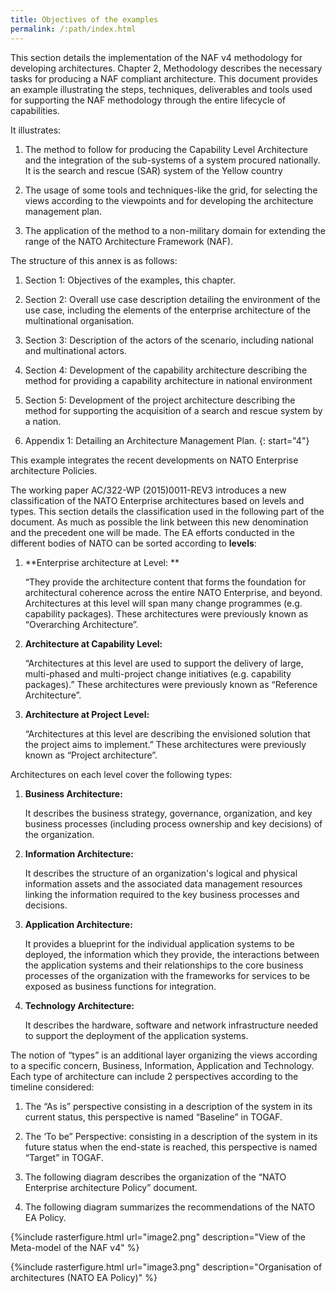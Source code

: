 ```yaml
---
title: Objectives of the examples
permalink: /:path/index.html
---
```


This section details the implementation of the NAF v4 methodology for
developing architectures. Chapter 2, Methodology describes the necessary
tasks for producing a NAF compliant architecture. This document provides
an example illustrating the steps, techniques, deliverables and tools
used for supporting the NAF methodology through the entire lifecycle of
capabilities.

It illustrates:

1.  The method to follow for producing the Capability Level Architecture
    and the integration of the sub-systems of a system
    procured nationally. It is the search and rescue (SAR) system of the
    Yellow country

2.  The usage of some tools and techniques-like the grid, for selecting
    the views according to the viewpoints and for developing the
    architecture management plan.

3.  The application of the method to a non-military domain for extending
    the range of the NATO Architecture Framework (NAF).

The structure of this annex is as follows:

1.  Section 1: Objectives of the examples, this chapter.

2.  Section 2: Overall use case description detailing the environment of
    the use case, including the elements of the enterprise architecture
    of the multinational organisation.

3.  Section 3: Description of the actors of the scenario, including
    national and multinational actors.

4.  Section 4: Development of the capability architecture describing the
    method for providing a capability architecture in national
    environment

5.  Section 5: Development of the project architecture describing the
    method for supporting the acquisition of a search and rescue system
    by a nation.

6.  Appendix 1: Detailing an Architecture Management Plan.
{: start="4"}

This example integrates the recent developments on NATO Enterprise
architecture Policies.

The working paper AC/322-WP (2015)0011-REV3 introduces a new
classification of the NATO Enterprise architectures based on levels and
types. This section details the classification used in the following
part of the document. As much as possible the link between this new
denomination and the precedent one will be made. The EA efforts
conducted in the different bodies of NATO can be sorted according to
**levels**:

1.  **Enterprise architecture at Level: **

    “They provide the architecture content that forms the foundation for
    architectural coherence across the entire NATO Enterprise, and beyond.
    Architectures at this level will span many change programmes (e.g.
    capability packages). These architectures were previously known as
    “Overarching Architecture”.

2.  **Architecture at Capability Level:**

    “Architectures at this level are used to support the delivery of
    large, multi-phased and multi-project change initiatives (e.g.
    capability packages).” These architectures were previously known as
    “Reference Architecture”.

3.  **Architecture at Project Level:**

    “Architectures at this level are describing the envisioned solution
    that the project aims to implement.” These architectures were
    previously known as “Project architecture”.

Architectures on each level cover the following types:

1.  **Business Architecture:**

    It describes the business strategy, governance, organization, and key
    business processes (including process ownership and key decisions) of
    the organization.

2.  **Information Architecture:**

    It describes the structure of an organization's logical and physical
    information assets and the associated data management resources
    linking the information required to the key business processes and
    decisions.

3.  **Application Architecture:**

    It provides a blueprint for the individual application systems to be
    deployed, the information which they provide, the interactions between
    the application systems and their relationships to the core business
    processes of the organization with the frameworks for services to be
    exposed as business functions for integration.

4.  **Technology Architecture:**

    It describes the hardware, software and network infrastructure needed
    to support the deployment of the application systems.

The notion of “types” is an additional layer organizing the views
according to a specific concern, Business, Information, Application and
Technology. Each type of architecture can include 2 perspectives
according to the timeline considered:

1.  The “As is” perspective consisting in a description of the system in
    its current status, this perspective is named “Baseline” in TOGAF.

2.  The ‘To be” Perspective: consisting in a description of the system
    in its future status when the end-state is reached, this perspective
    is named “Target” in TOGAF.

3.  The following diagram describes the organization of the “NATO
    Enterprise architecture Policy” document.

4.  The following diagram summarizes the recommendations of the NATO
    EA Policy.


{%include rasterfigure.html url="image2.png" description="View of the Meta-model of the NAF v4" %}

{%include rasterfigure.html url="image3.png" description="Organisation of architectures (NATO EA Policy)" %}
